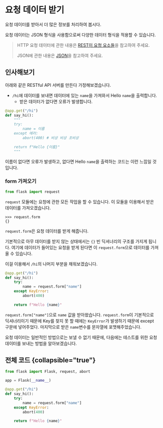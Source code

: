 # 요청 데이터 받기

요청 데이터를 받아서 더 많은 정보를 처리하여 봅시다.

요청 데이터는 JSON 형식을 사용함으로써 다양한 데이터 형식을 적용할 수 있습니다.

> HTTP 요청 데이터에 관한 내용은 [REST이 요청 요소들](REST-request-elements.md#data)을 참고하여 주세요.
>
> JSON에 관한 내용은 [JSON](JSON.md)을 참고하여 주세요.

## 인사해보기

아래와 같은 RESTful API 서버를 만든다 가정해보겠습니다.
- `/hi`에 데이터를 보내면 데이터에 있는 `name`을 가져와서 Hello `name`을 출력합니다.
  - 받은 데이터가 없다면 오류가 발생합니다.

```python
@app.get("/hi")
def say_hi():
    """
    try:
        name = 이름
    except 에러:
        abort(400) # 비상 비상 초비상
    
    return f"Hello {이름}"
    """
```

이름이 없다면 오류가 발생하고, 없다면 Hello `name`을 출력하는 코드는 이런 느낌일 것 입니다.

### form 가져오기

```python
from flask import request
```
`request` 모듈에는 요청에 관한 모든 작업을 할 수 있습니다.
이 모듈을 이용해서 받은 데이터를 가져오겠습니다.

```
>>> request.form
{}
```

`request.form`은 요청 데이터를 받게 해줍니다.

기본적으로 아무 데이터를 받지 않는 상태에서는 `{}` 빈 딕셔너리의 구조를 가지게 됩니다.
여기에 데이터가 들어있는 요청을 받게 된다면 이 `request.form`으로 데이터를 가져올 수 있습니다.

이걸 이용해서 `/hi`의 나머지 부분을 채워보겠습니다.

```python
@app.get("/hi")
def say_hi():
    try:
        name = request.form["name"]
    except KeyError:
        abort(400)
    
    return f"Hello {name}"
```

`request.form["name"]`으로 `name` 값을 받아왔습니다.
`request.form`이 기본적으로 딕셔너리이기 때문에 Key를 찾지 못 할 때에는 `KeyError`가 발생하기 때문에 except 구문에 넣어주었다.
마지막으로 받은 `name`변수를 문자열에 포맷해주었습니다.

요청 데이터는 일반적인 방법으로는 보낼 수 없기 때문에, 다음에는 테스트를 위한 요청 데이터를 보내는 방법을 알아보겠습니다.

## 전체 코드 {collapsible="true"}

```python
from flask import Flask, request, abort

app = Flask(__name__)

@app.get("/hi")
def say_hi():
    try:
        name = request.form["name"]
    except KeyError:
        abort(400)
    
    return f"Hello {name}"
```

